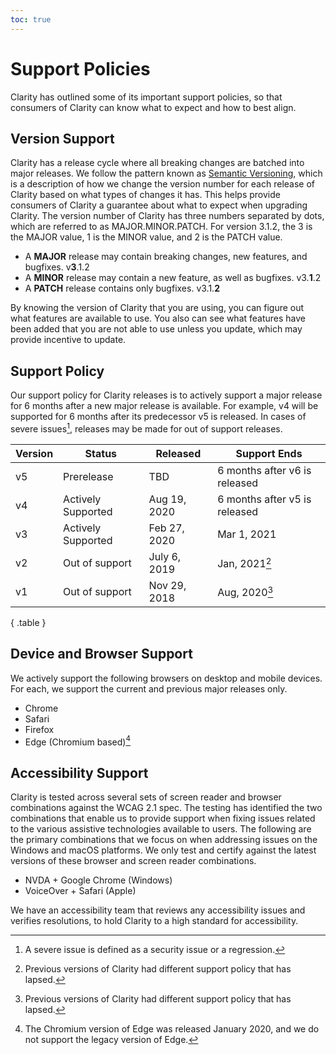 ```yaml
---
toc: true
---
```


# Support Policies

Clarity has outlined some of its important support policies, so that consumers of Clarity can know what to expect and how to best align.

## Version Support

Clarity has a release cycle where all breaking changes are batched into major releases. We follow the pattern known as [Semantic Versioning](https://semver.org), which is a description of how we change the version number for each release of Clarity based on what types of changes it has. This helps provide consumers of Clarity a guarantee about what to expect when upgrading Clarity. The version number of Clarity has three numbers separated by dots, which are referred to as MAJOR.MINOR.PATCH. For version 3.1.2, the 3 is the MAJOR value, 1 is the MINOR value, and 2 is the PATCH value.

- A **MAJOR** release may contain breaking changes, new features, and bugfixes. v**3**.1.2
- A **MINOR** release may contain a new feature, as well as bugfixes. v3.**1**.2
- A **PATCH** release contains only bugfixes. v3.1.**2**

By knowing the version of Clarity that you are using, you can figure out what features are available to use. You also can see what features have been added that you are not able to use unless you update, which may provide incentive to update.

## Support Policy

Our support policy for Clarity releases is to actively support a major release for 6 months after a new major release is available. For example, v4 will be supported for 6 months after its predecessor v5 is released. In cases of severe issues[^issues], releases may be made for out of support releases.

| Version | Status             | Released     | Support Ends                  |
| ------- | ------------------ | ------------ | ----------------------------- |
| v5      | Prerelease         | TBD          | 6 months after v6 is released |
| v4      | Actively Supported | Aug 19, 2020 | 6 months after v5 is released |
| v3      | Actively Supported | Feb 27, 2020 | Mar 1, 2021                   |
| v2      | Out of support     | July 6, 2019 | Jan, 2021[^olderversion]      |
| v1      | Out of support     | Nov 29, 2018 | Aug, 2020[^olderversion]      |

{ .table }

## Device and Browser Support

We actively support the following browsers on desktop and mobile devices. For each, we support the current and previous major releases only.

<ClrImage src="/images/get-started/device-support.svg" width="100%" aria-label="Image showing supported browser list that contains icons for: Edge, Chrome, Safari and Firefox."/>

- Chrome
- Safari
- Firefox
- Edge (Chromium based)[^edge]

## Accessibility Support

Clarity is tested across several sets of screen reader and browser combinations against the WCAG 2.1 spec. The testing has identified the two combinations that enable us to provide support when fixing issues related to the various assistive technologies available to users. The following are the primary combinations that we focus on when addressing issues on the Windows and macOS platforms. We only test and certify against the latest versions of these browser and screen reader combinations.

- NVDA + Google Chrome (Windows)
- VoiceOver + Safari (Apple)

We have an accessibility team that reviews any accessibility issues and verifies resolutions, to hold Clarity to a high standard for accessibility.

[^issues]: A severe issue is defined as a security issue or a regression.
[^olderversion]: Previous versions of Clarity had different support policy that has lapsed.
[^edge]: The Chromium version of Edge was released January 2020, and we do not support the legacy version of Edge.
